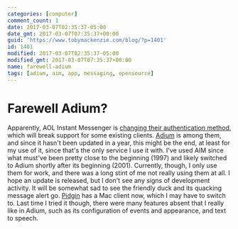 ```yaml
---
categories: [computer]
comment_count: 1
date: 2017-03-07T02:35:37-05:00
date_gmt: 2017-03-07T07:35:37+00:00
guid: 'https://www.tobymackenzie.com/blog/?p=1401'
id: 1401
modified: 2017-03-07T02:35:37-05:00
modified_gmt: 2017-03-07T07:35:37+00:00
name: farewell-adium
tags: [adium, aim, app, messaging, opensource]
---
```


Farewell Adium?
===============

Apparently, AOL Instant Messenger is [changing their authentication method](https://arstechnica.com/business/2017/02/aol-will-cut-off-third-party-app-access-to-aim/), which will break support for some existing clients.  [Adium](https://adium.im/) is among them<!--more-->, and since it hasn't been updated in a year, this might be the end, at least for my use of it, since that's the only service I use it with.  I've used AIM since what must've been pretty close to the beginning (1997) and likely switched to Adium shortly after its beginning (2001).  Currently, though, I only use them for work, and there was a long stint of me not really using them at all.  I hope an update is released, but I don't see any signs of development activity.  It will be somewhat sad to see the friendly duck and its quacking message alert go.  [Pidgin](https://pidgin.im/) has a Mac client now, which I may have to switch to.  Last time I tried it though, there were many features absent that I really like in Adium, such as its configuration of events and appearance, and text to speech.
